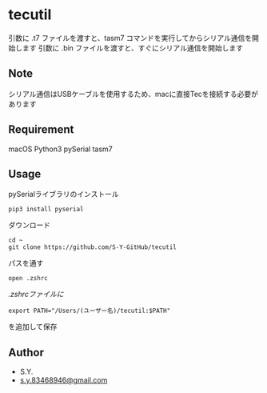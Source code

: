# tecutil

引数に .t7 ファイルを渡すと、tasm7 コマンドを実行してからシリアル通信を開始します
引数に .bin ファイルを渡すと、すぐにシリアル通信を開始します

## Note

シリアル通信はUSBケーブルを使用するため、macに直接Tecを接続する必要があります

## Requirement

macOS
Python3
pySerial
tasm7

## Usage

pySerialライブラリのインストール
```
pip3 install pyserial
```

ダウンロード
```
cd ~
git clone https://github.com/S-Y-GitHub/tecutil
```

パスを通す
```
open .zshrc
```
*.zshrcファイルに*
```
export PATH="/Users/(ユーザー名)/tecutil:$PATH"
```
を追加して保存

## Author
* S.Y.
* s.y.83468946@gmail.com
